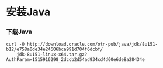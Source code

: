 安装Java
=================================================================================
### 下载Java
```shell
curl -O http://download.oracle.com/otn-pub/java/jdk/8u151-b12/e758a0de34e24606bca991d704f6dcbf/
    jdk-8u151-linux-x64.tar.gz?AuthParam=1515916298_2dccb2d54ad934cd4d60e6de8a28434e
```
